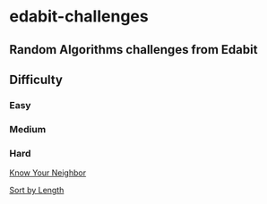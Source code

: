# edabit-challenges


## Random Algorithms challenges from Edabit
## Difficulty

### Easy

### Medium

### Hard
[Know Your Neighbor](plussign.ts)

[Sort by Length](sort.length.ts)